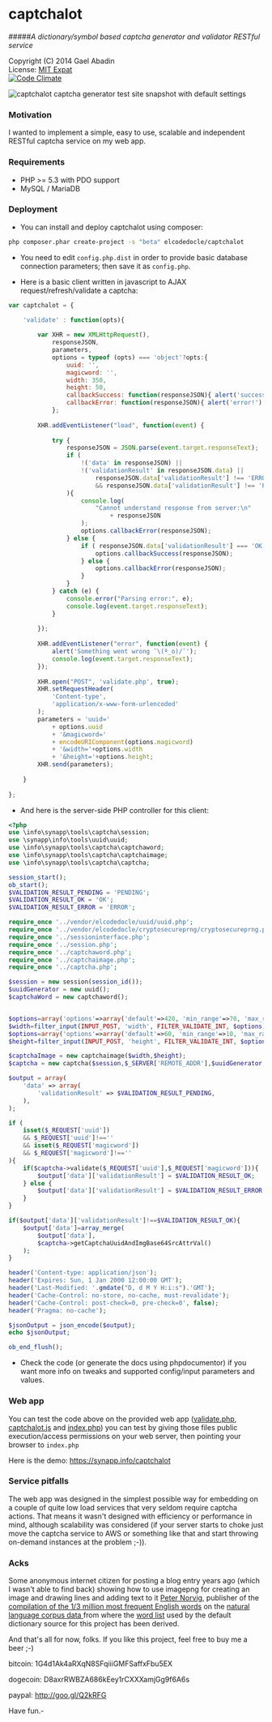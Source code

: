 captchalot
==========

#####*A dictionary/symbol based captcha generator and validator RESTful service*

 Copyright (C) 2014 Gael Abadin<br/>
 License: [MIT Expat][1]<br />
 [![Code Climate](https://codeclimate.com/github/elcodedocle/captchalot.png)](https://codeclimate.com/github/elcodedocle/captchalot)
 
![captchalot captcha generator test site snapshot with default settings](http://i.imgur.com/Um1jEpp.png "This is how captchalot's test web app looks like. Check it out on https://synapp.info/captchalot ;-) )")

 
### Motivation

I wanted to implement a simple, easy to use, scalable and independent RESTful captcha service on my web app. 

### Requirements

 * PHP >= 5.3 with PDO support
 * MySQL / MariaDB

### Deployment

 * You can install and deploy captchalot using composer:
 
```bash
php composer.phar create-project -s "beta" elcodedocle/captchalot
```

 * You need to edit `config.php.dist` in order to provide basic database connection parameters; then save it as `config.php`. 

 * Here is a basic client written in javascript to AJAX request/refresh/validate a captcha:

```javascript
var captchalot = {
    
    'validate' : function(opts){

        var XHR = new XMLHttpRequest(),
            responseJSON,
            parameters,
            options = typeof (opts) === 'object'?opts:{
                uuid: '',
                magicword: '',
                width: 350,
                height: 50,
                callbackSuccess: function(responseJSON){ alert('success!'); console.log(responseJSON); },
                callbackError: function(responseJSON){ alert('error!'); console.log(responseJSON); }
            };
        
        XHR.addEventListener("load", function(event) {
            
            try {
                responseJSON = JSON.parse(event.target.responseText);
                if (
                    !('data' in responseJSON) ||
                    !('validationResult' in responseJSON.data) ||
                        responseJSON.data['validationResult'] !== 'ERROR'
                        && responseJSON.data['validationResult'] !== 'PENDING'
                ){
                    console.log(
                        "Cannot understand response from server:\n"
                            + responseJSON
                    );
                    options.callbackError(responseJSON);
                } else {
                    if ( responseJSON.data['validationResult'] === 'OK' ){
                        options.callbackSuccess(responseJSON);
                    } else {
                        options.callbackError(responseJSON);
                    }
                }
            } catch (e) {
                console.error("Parsing error:", e);
                console.log(event.target.responseText);
            }
            
        });
        
        XHR.addEventListener("error", function(event) {
            alert('Something went wrong ¯\(º_o)/¯');
            console.log(event.target.responseText);
        });
        
        XHR.open("POST", 'validate.php', true);
        XHR.setRequestHeader(
            'Content-type', 
            'application/x-www-form-urlencoded'
        );
        parameters = 'uuid=' 
            + options.uuid 
            + '&magicword=' 
            + encodeURIComponent(options.magicword)
            + '&width='+options.width
            + '&height='+options.height;
        XHR.send(parameters);
        
    }
    
};
```

 * And here is the server-side PHP controller for this client:
 
```php
<?php
use \info\synapp\tools\captcha\session;
use \synapp\info\tools\uuid\uuid;
use \info\synapp\tools\captcha\captchaword;
use \info\synapp\tools\captcha\captchaimage;
use \info\synapp\tools\captcha\captcha;

session_start();
ob_start();
$VALIDATION_RESULT_PENDING = 'PENDING';
$VALIDATION_RESULT_OK = 'OK';
$VALIDATION_RESULT_ERROR = 'ERROR';

require_once '../vendor/elcodedocle/uuid/uuid.php';
require_once '../vendor/elcodedocle/cryptosecureprng/cryptosecureprng.php';
require_once '../sessioninterface.php';
require_once '../session.php';
require_once '../captchaword.php';
require_once '../captchaimage.php';
require_once '../captcha.php';

$session = new session(session_id());
$uuidGenerator = new uuid();
$captchaWord = new captchaword();


$options=array('options'=>array('default'=>420, 'min_range'=>70, 'max_range'=>4200));
$width=filter_input(INPUT_POST, 'width', FILTER_VALIDATE_INT, $options);
$options=array('options'=>array('default'=>60, 'min_range'=>10, 'max_range'=>600));
$height=filter_input(INPUT_POST, 'height', FILTER_VALIDATE_INT, $options);

$captchaImage = new captchaimage($width,$height);
$captcha = new captcha($session,$_SERVER['REMOTE_ADDR'],$uuidGenerator,$captchaWord,$captchaImage);

$output = array(
    'data' => array(
        'validationResult' => $VALIDATION_RESULT_PENDING,
    ),
);

if (
    isset($_REQUEST['uuid'])
    && $_REQUEST['uuid']!==''
    && isset($_REQUEST['magicword'])
    && $_REQUEST['magicword']!==''
){
    if($captcha->validate($_REQUEST['uuid'],$_REQUEST['magicword'])){
        $output['data']['validationResult'] = $VALIDATION_RESULT_OK;
    } else {
        $output['data']['validationResult'] = $VALIDATION_RESULT_ERROR;
    }
}

if($output['data']['validationResult']!==$VALIDATION_RESULT_OK){
    $output['data']=array_merge(
        $output['data'],
        $captcha->getCaptchaUuidAndImgBase64SrcAttrVal()
    );
}

header('Content-type: application/json');
header('Expires: Sun, 1 Jan 2000 12:00:00 GMT');
header('Last-Modified: '.gmdate("D, d M Y H:i:s").'GMT');
header('Cache-Control: no-store, no-cache, must-revalidate');
header('Cache-Control: post-check=0, pre-check=0', false);
header('Pragma: no-cache');

$jsonOutput = json_encode($output);
echo $jsonOutput;

ob_end_flush();
```

 * Check the code (or generate the docs using phpdocumentor) if you want more info on tweaks and supported config/input parameters and values.

### Web app

You can test the code above on the provided web app ([validate.php][2], [captchalot.js][3] and [index.php][4]) you can test 
by giving those files public execution/access permissions on your web server, then pointing your browser to `index.php`

Here is the demo: https://synapp.info/captchalot

### Service pitfalls 

The web app was designed in the simplest possible way for embedding on a couple of quite low load services that very seldom require captcha actions. That means it wasn't designed with efficiency or performance in mind, although scalability was considered (if your server starts to choke just move the captcha service to AWS or something like that and start throwing on-demand instances at the problem ;-)).

### Acks

Some anonymous internet citizen for posting a blog entry years ago (which I wasn't able to find back) showing how to use imagepng for creating an image and drawing lines and adding text to it
[Peter Norvig](http://norvig.com/), publisher of the [compilation of the 1/3 million most frequent English words](http://norvig.com/ngrams/count_1w.txt) on the [natural language corpus data ](http://norvig.com/ngrams/) from where the [word list](https://github.com/elcodedocle/captchalot/blob/master/top10000.php) used by the default dictionary source for this project has been derived.

And that's all for now, folks. If you like this project, feel free to buy me a beer ;-)

bitcoin: 1G4d1Ak4aRXqN8SFqiiiGMFSaffxFbu5EX 

dogecoin: D8axrRWBZA686kEey1rCXXXamjGg9f6A6s 

paypal: http://goo.gl/Q2kRFG


Have fun.-

[1]: https://raw.githubusercontent.com/elcodedocle/captchalot/master/LICENSE
[2]: https://github.com/elcodedocle/captchalot/blob/master/webapp/validate.php
[3]: https://github.com/elcodedocle/captchalot/blob/master/webapp/captchalot.js
[4]: https://github.com/elcodedocle/captchalot/blob/master/webapp/index.php
